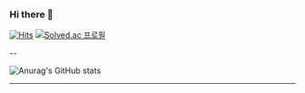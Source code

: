 ### Hi there 👋 
[![Hits](https://hits.seeyoufarm.com/api/count/incr/badge.svg?url=https%3A%2F%2Fgithub.com%2Fhaan823&count_bg=%2379C83D&title_bg=%23555555&icon=&icon_color=%23E7E7E7&title=hits&edge_flat=false)](https://hits.seeyoufarm.com)
[![Solved.ac
프로필](http://mazassumnida.wtf/api/mini/generate_badge?boj=haan823)](https://solved.ac/haan823)

--

<!--
**haan823/haan823** is a ✨ _special_ ✨ repository because its `README.md` (this file) appears on your GitHub profile.

Here are some ideas to get you started:

- 🔭 I’m currently working on ...
- 🌱 I’m currently learning ...
- 👯 I’m looking to collaborate on ...
- 🤔 I’m looking for help with ...
- 💬 Ask me about ...
- 📫 How to reach me: ...
- 😄 Pronouns: ...
- ⚡ Fun fact: ...
-->

![Anurag's GitHub stats](https://github-readme-stats.vercel.app/api?username=haan823&show_icons=true&theme=radical)

---

<!-- ### :books: 공부중
- '스프링 부트와 AWS로 혼자 구현하는 웹 서비스' - 이동욱
- 'TDD 실천법과 도구' - https://repo.yona.io/doortts/blog/issue/1

---

### :question: 공부 예정
- MSA
- CI/CD -->


